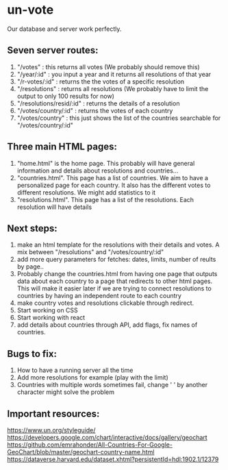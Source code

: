 # un-vote

Our database and server work perfectly. 

## Seven server routes:

1. "/votes" : this returns all votes (We probably should remove this)
2. "/year/:id" : you input a year and it returns all resolutions of that year
3. "/r-votes/:id" : returns the the votes of a specific resolution
4. "/resolutions" : returns all resolutions (We probably have to limit the output to only 100 results for now)
5. "/resolutions/resid/:id" : returns the details of a resolution 
6. "/votes/country/:id" : returns the votes of each country
7. "/votes/country" : this just shows the list of the countries searchable for  "/votes/country/:id"

## Three main HTML pages:
1. "home.html" is the home page. This probably will have general information and details about resolutions and countries...
2. "countries.html". This page has a list of countries. We aim to have a personalized page for each country. It also has the different votes to different resolutions. We might add statistics to it
3. "resolutions.html". This page has a list of the resolutions. Each resolution will have details


## Next steps: 
1. make an html template for the resolutions with their details and votes. A mix between "/resolutions" and  "/votes/country/:id" 
2. add more query parameters for fetches: dates, limits, number of reults by page.. 
3. Probably change the countries.html from having one page that outputs data about each country to a page that redirects to other html pages. This will make it easier later if we are trying to connect resolutions to countries by having an independent route to each country 
4. make country votes and resolutions clickable through redirect. 
5. Start working on CSS 
6. Start working with react 
7. add details about countries through API, add flags, fix names of countries. 



## Bugs to fix:
1. How to have a running server all the time 
2. Add more resolutions for example (play with the limit)
3. Countries with multiple words sometimes fail, change ' ' by another character might solve the problem


## Important resources:
https://www.un.org/styleguide/
https://developers.google.com/chart/interactive/docs/gallery/geochart
https://github.com/emrahonder/All-Countries-For-Google-GeoChart/blob/master/geochart-country-name.html
https://dataverse.harvard.edu/dataset.xhtml?persistentId=hdl:1902.1/12379